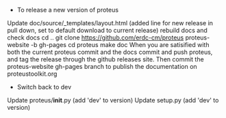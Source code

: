 - To release a new version of proteus

Update doc/source/_templates/layout.html (added line for new release in pull down, set to default download to current release)
rebuild docs and check docs
  cd .. 
  git clone https://github.com/erdc-cm/proteus proteus-website -b gh-pages
  cd proteus
  make doc
When you are  satisified with both the current proteus commit and the docs commit and push proteus, and tag the release through the github releases site. Then commit the proteus-website gh-pages branch to publish the documentation on proteustoolkit.org

- Switch back to dev

Update proteus/__init__.py (add 'dev' to version)
Update setup.py (add 'dev' to version)
